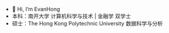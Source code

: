 - 👋 Hi, I’m EvanHong
- 本科：南开大学 计算机科学与技术 | 金融学 双学士
- 硕士：The Hong Kong Polytechnic University 数据科学与分析

<!---
EvanHong99/EvanHong99 is a ✨ special ✨ repository because its `README.md` (this file) appears on your GitHub profile.
You can click the Preview link to take a look at your changes.
--->
